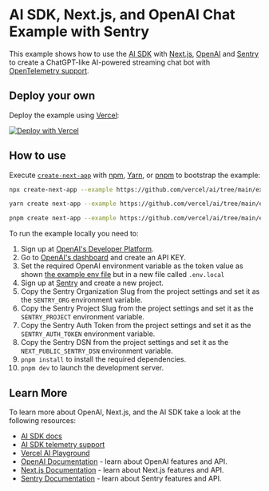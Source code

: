 # AI SDK, Next.js, and OpenAI Chat Example with Sentry

This example shows how to use the [AI SDK](https://ai-sdk.dev/docs) with [Next.js](https://nextjs.org/), [OpenAI](https://openai.com) and [Sentry](https://sentry.io) to create a ChatGPT-like AI-powered streaming chat bot with [OpenTelemetry support](https://ai-sdk.dev/docs/ai-sdk-core/telemetry).

## Deploy your own

Deploy the example using [Vercel](https://vercel.com?utm_source=github&utm_medium=readme&utm_campaign=ai-sdk-example):

[![Deploy with Vercel](https://vercel.com/button)](https://vercel.com/new/clone?repository-url=https%3A%2F%2Fgithub.com%2Fvercel%2Fai%2Ftree%2Fmain%2Fexamples%2Fnext-openai-telemetry-sentry&env=OPENAI_API_KEY&envDescription=OpenAI%20API%20Key&envLink=https%3A%2F%2Fplatform.openai.com%2Faccount%2Fapi-keys&project-name=vercel-ai-openai-telemetry-sentry&repository-name=vercel-ai-openai-telemetry-sentry)

## How to use

Execute [`create-next-app`](https://github.com/vercel/next.js/tree/canary/packages/create-next-app) with [npm](https://docs.npmjs.com/cli/init), [Yarn](https://yarnpkg.com/lang/en/docs/cli/create/), or [pnpm](https://pnpm.io) to bootstrap the example:

```bash
npx create-next-app --example https://github.com/vercel/ai/tree/main/examples/next-openai-telemetry-sentry next-openai-telemetry-sentry-app
```

```bash
yarn create next-app --example https://github.com/vercel/ai/tree/main/examples/next-openai-telemetry-sentry next-openai-telemetry-sentry-app
```

```bash
pnpm create next-app --example https://github.com/vercel/ai/tree/main/examples/next-openai-telemetry-sentry next-openai-telemetry-sentry-app
```

To run the example locally you need to:

1. Sign up at [OpenAI's Developer Platform](https://platform.openai.com/signup).
1. Go to [OpenAI's dashboard](https://platform.openai.com/account/api-keys) and create an API KEY.
1. Set the required OpenAI environment variable as the token value as shown [the example env file](./.env.local.example) but in a new file called `.env.local`
1. Sign up at [Sentry](https://sentry.io) and create a new project.
1. Copy the Sentry Organization Slug from the project settings and set it as the `SENTRY_ORG` environment variable.
1. Copy the Sentry Project Slug from the project settings and set it as the `SENTRY_PROJECT` environment variable.
1. Copy the Sentry Auth Token from the project settings and set it as the `SENTRY_AUTH_TOKEN` environment variable.
1. Copy the Sentry DSN from the project settings and set it as the `NEXT_PUBLIC_SENTRY_DSN` environment variable.
1. `pnpm install` to install the required dependencies.
1. `pnpm dev` to launch the development server.

## Learn More

To learn more about OpenAI, Next.js, and the AI SDK take a look at the following resources:

- [AI SDK docs](https://ai-sdk.dev/docs)
- [AI SDK telemetry support](https://ai-sdk.dev/docs/ai-sdk-core/telemetry)
- [Vercel AI Playground](https://ai-sdk.dev/playground)
- [OpenAI Documentation](https://platform.openai.com/docs) - learn about OpenAI features and API.
- [Next.js Documentation](https://nextjs.org/docs) - learn about Next.js features and API.
- [Sentry Documentation](https://docs.sentry.io) - learn about Sentry features and API.
